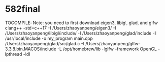 # 582final
TOCOMPILE:
Note: you need to first download eigen3, libigl, glad, and glfw
clang++ -std=c++17 -I /Users/zhaoyanpeng/eigen3/ -I /Users/zhaoyanpeng/libigl/include/ -I /Users/zhaoyanpeng/glad/include -I /usr/local/include -o my_program main.cpp /Users/zhaoyanpeng/glad/src/glad.c -I /Users/zhaoyanpeng/glfw-3.3.8.bin.MACOS/include -L /opt/homebrew/lib -lglfw -framework OpenGL -lpthread -ldl
